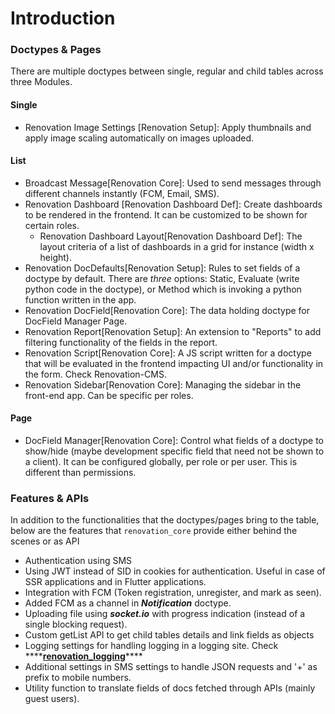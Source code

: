 # Introduction

### Doctypes & Pages

There are multiple doctypes between single, regular and child tables across three Modules.

#### Single

* Renovation Image Settings \[Renovation Setup\]: Apply thumbnails and apply image scaling automatically on images uploaded.

#### List

* Broadcast Message\[Renovation Core\]: Used to send messages through different channels instantly \(FCM, Email, SMS\).
* Renovation Dashboard \[Renovation Dashboard Def\]: Create dashboards to be rendered in the frontend. It can be customized to be shown for certain roles.
  * Renovation Dashboard Layout\[Renovation Dashboard Def\]: The layout criteria of a list of dashboards in a grid for instance \(width x height\).
* Renovation DocDefaults\[Renovation Setup\]: Rules to set fields of a doctype by default. There are _three_ options: Static, Evaluate \(write python code in the doctype\), or Method which is invoking a python function written in the app.
* Renovation DocField\[Renovation Core\]: The data holding doctype for DocField Manager Page.
* Renovation Report\[Renovation Setup\]: An extension to "Reports" to add filtering functionality of the fields in the report.
* Renovation Script\[Renovation Core\]: A JS script written for a doctype that will be evaluated in the frontend impacting UI and/or functionality in the form. Check Renovation-CMS.
* Renovation Sidebar\[Renovation Core\]: Managing the sidebar in the front-end app. Can be specific per roles.

#### Page

* DocField Manager\[Renovation Core\]: Control what fields of a doctype to show/hide \(maybe development specific field that need not be shown to a client\). It can be configured globally, per role or per user. This is different than permissions.

### Features & APIs

In addition to the functionalities that the doctypes/pages bring to the table, below are the features that `renovation_core` provide either behind the scenes or as API

* Authentication using SMS
* Using JWT instead of SID in cookies for authentication. Useful in case of SSR applications and in Flutter applications.
* Integration with FCM \(Token registration, unregister, and mark as seen\).
* Added FCM as a channel in _**Notification**_ doctype.
* Uploading file using _**socket.io**_ with progress indication \(instead of a single blocking request\).
* Custom getList API to get child tables details and link fields as objects
* Logging settings for handling logging in a logging site. Check ****[**renovation\_logging**](https://github.com/leam-tech/renovation_loggging.git)\*\*\*\*
* Additional settings in SMS settings to handle JSON requests and '+' as prefix to mobile numbers.
* Utility function to translate fields of docs fetched through APIs \(mainly guest users\).

